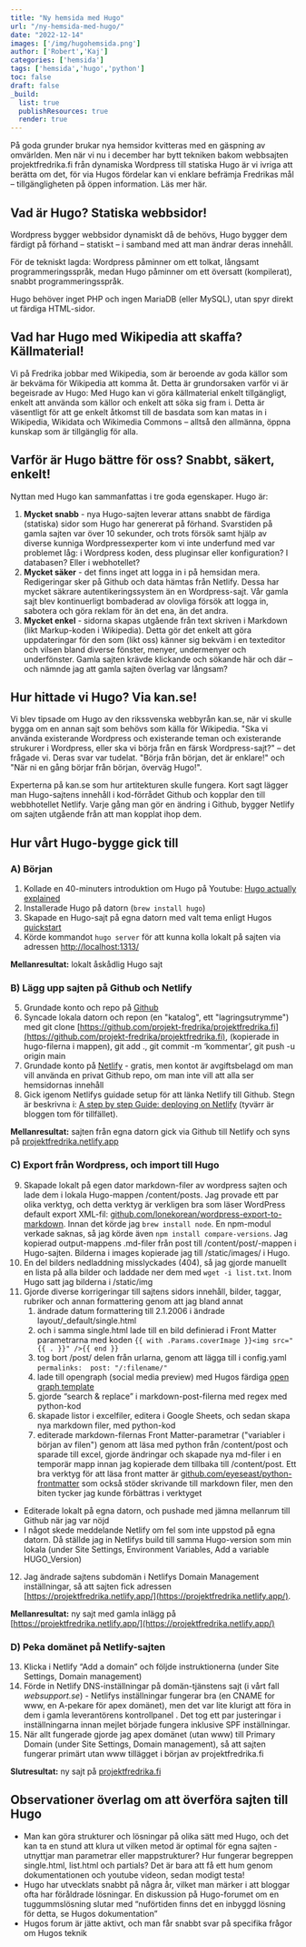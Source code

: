 ```yaml
---
title: "Ny hemsida med Hugo"
url: "/ny-hemsida-med-hugo/"
date: "2022-12-14"
images: ['/img/hugohemsida.png']
author: ['Robert','Kaj']
categories: ['hemsida']
tags: ['hemsida','hugo','python']
toc: false
draft: false
_build:
  list: true
  publishResources: true
  render: true
---
```



På goda grunder brukar nya hemsidor kvitteras med en gäspning av omvärlden. Men när vi nu i december har bytt tekniken bakom webbsajten projektfredrika.fi från dynamiska Wordpress till statiska Hugo är vi ivriga att berätta om det, för via Hugos fördelar kan vi enklare befrämja Fredrikas mål – tillgängligheten på öppen information. Läs mer här.


## Vad är Hugo? Statiska webbsidor!

Wordpress bygger webbsidor dynamiskt då de behövs, Hugo bygger dem färdigt på förhand – statiskt – i samband med att man ändrar deras innehåll.

För de tekniskt lagda: Wordpress påminner om ett tolkat, långsamt programmeringsspråk, medan Hugo påminner om ett översatt (kompilerat), snabbt programmeringsspråk.

Hugo behöver inget PHP och ingen MariaDB (eller MySQL), utan spyr direkt ut färdiga HTML-sidor.


## Vad har Hugo med Wikipedia att skaffa? Källmaterial!

Vi på Fredrika jobbar med Wikipedia, som är beroende av goda källor som är bekväma för Wikipedia att komma åt. Detta är grundorsaken varför vi är begeisrade av Hugo: Med Hugo kan vi göra källmaterial enkelt tillgängligt, enkelt att använda som källor och enkelt att söka sig fram i. Detta är väsentligt för att ge enkelt åtkomst till de basdata som kan matas in i  Wikipedia, Wikidata och Wikimedia Commons – alltså den allmänna, öppna kunskap som är tillgänglig för alla.


## Varför är Hugo bättre för oss? Snabbt, säkert, enkelt!

Nyttan med Hugo kan sammanfattas i tre goda egenskaper. Hugo är: 


1. **Mycket snabb** - nya Hugo-sajten leverar attans snabbt de färdiga (statiska) sidor som Hugo har genererat på förhand. Svarstiden på gamla sajten var över 10 sekunder, och trots försök samt hjälp av diverse kunniga Wordpressexperter kom vi inte underfund med var problemet låg: i Wordpress koden, dess pluginsar eller konfiguration? I databasen? Eller i webhotellet? 
2. **Mycket säker** - det finns inget att logga in i på hemsidan mera. Redigeringar sker på Github och data hämtas från Netlify. Dessa har mycket säkrare autentikeringssystem än en Wordpress-sajt. Vår gamla sajt blev kontinuerligt bombaderad av olovliga försök att logga in, sabotera och göra reklam för än det ena, än det andra. 
3. **Mycket enkel** - sidorna skapas utgående från text skriven i Markdown (likt Markup-koden i Wikipedia). Detta gör det enkelt att göra uppdateringar för den som (likt oss) känner sig bekväm i en texteditor och vilsen bland diverse fönster, menyer, undermenyer och underfönster. Gamla sajten krävde klickande och sökande här och där – och nämnde jag att gamla sajten överlag var långsam? 


## Hur hittade vi Hugo? Via kan.se!

Vi blev tipsade om Hugo av den rikssvenska webbyrån kan.se, när vi skulle bygga om en annan sajt som behövs som källa för Wikipedia. "Ska vi använda existerande Wordpress och existerande teman och existerande strukurer i Wordpress, eller ska vi börja från en färsk Wordpress-sajt?" – det frågade vi. Deras svar var tudelat. "Börja från början, det är enklare!" och "När ni en gång börjar från början, överväg Hugo!". 

Experterna på kan.se som hur artitekturen skulle fungera. Kort sagt lägger man Hugo-sajtens innehåll i kod-förrådet Github och kopplar den till webbhotellet Netlify. Varje gång man gör en ändring i Github, bygger Netlify om sajten utgående från att man kopplat ihop dem. 


## Hur vårt Hugo-bygge gick till 

### A) Början



1. Kollade en 40-minuters introduktion om Hugo på Youtube: [Hugo actually explained](https://www.youtube.com/watch?v=ZFL09qhKi5I)
2. Installerade Hugo på datorn (`brew install hugo`) 
3. Skapade en Hugo-sajt på egna datorn med valt tema enligt Hugos [quickstart](https://gohugo.io/getting-started/quick-start/)
4. Körde kommandot `hugo server` för att kunna kolla lokalt på sajten via adressen [http://localhost:1313/](http://localhost:1313/)

**Mellanresultat:** lokalt åskådlig Hugo sajt

### B) Lägg upp sajten på Github och Netlify



5. Grundade konto och repo på [Github](https://github.com/) 
6. Syncade lokala datorn och repon (en "katalog", ett "lagringsutrymme") med git clone [https://github.com/projekt-fredrika/projektfredrika.fi](https://github.com/projekt-fredrika/projektfredrika.fi), (kopierade in hugo-filerna i mappen), git add ., git commit -m ‘kommentar’, git push -u origin main
7. Grundade konto på [Netlify](https://netlify.com/) - gratis, men kontot är avgiftsbelagd om man vill använda en privat Github repo, om man inte vill att alla ser hemsidornas innehåll
8. Gick igenom Netlifys guidade setup för att länka Netlify till Github. Stegn är beskrivna i: [A step by step Guide: deploying on Netlify](https://www.netlify.com/blog/2016/09/29/a-step-by-step-guide-deploying-on-netlify/) (tyvärr är bloggen tom för tillfället). 


**Mellanresultat:** sajten från egna datorn gick via Github till Netlify och syns på [projektfredrika.netlify.app ](https://projektfredrika.netlify.app/)

### C) Export från Wordpress, och import till Hugo



9. Skapade lokalt på egen dator markdown-filer av wordpress sajten och lade dem i lokala Hugo-mappen /content/posts. Jag provade ett par olika verktyg, och detta verktyg är verkligen bra som läser WordPress default export XML-fil: [github.com/lonekorean/wordpress-export-to-markdown](https://github.com/lonekorean/wordpress-export-to-markdown). Innan det körde jag `brew install node`. En npm-modul verkade saknas, så jag körde även `npm install compare-versions`. Jag kopierad output-mappens .md-filer från post till /content/post/-mappen i Hugo-sajten. Bilderna i images kopierade jag till /static/images/ i Hugo. 
10. En del bilders nedladdning misslyckades (404), så jag gjorde manuellt en lista på alla bilder och laddade ner dem med `wget -i list.txt`. Inom Hugo satt jag bilderna i /static/img
11. Gjorde diverse korrigeringar till sajtens sidors innehåll, bilder, taggar, rubriker och annan formattering genom att jag bland annat
    1. ändrade datum formattering till 2.1.2006 i ändrade layout/_default/single.html 
    2. och i samma single.html lade till en bild definierad i Front Matter parametrarna med koden `{{ with .Params.coverImage }}<img src="{{ . }}" />{{ end }}`
    3. tog bort /post/ delen från urlarna, genom att lägga till i config.yaml `permalinks:  post: "/:filename/"`
    4. lade till opengraph (social media preview) med Hugos färdiga [open graph template](https://gohugo.io/templates/internal/#open-graph)
    5. gjorde “search & replace” i markdown-post-filerna med regex med python-kod
    6. skapade listor i excelfiler, editera i Google Sheets, och sedan skapa nya markdown filer, med python-kod
    7. editerade markdown-filernas Front Matter-parametrar ("variabler i början av filen") genom att läsa med python från /content/post och sparade till excel, gjorde ändringar och skapade nya md-filer i en temporär mapp innan jag kopierade dem tillbaka till /content/post. Ett bra verktyg för att läsa front matter är  [github.com/eyeseast/python-frontmatter](https://github.com/eyeseast/python-frontmatter) som också stöder skrivande till markdown filer, men den biten tycker jag kunde förbättras i verktyget
* Editerade lokalt på egna datorn, och pushade med jämna mellanrum till Github när jag var nöjd
* I något skede meddelande Netlify om fel som inte uppstod på egna datorn. Då ställde jag in Netlifys build till samma Hugo-version som min lokala (under Site Settings, Environment Variables, Add a variable HUGO_Version)
12. Jag ändrade sajtens subdomän i Netlifys Domain Management inställningar, så att sajten fick adressen [https://projektfredrika.netlify.app/](https://projektfredrika.netlify.app/). 

**Mellanresultat:** ny sajt med gamla inlägg på [https://projektfredrika.netlify.app/](https://projektfredrika.netlify.app/)

### D) Peka domänet på Netlify-sajten



13. Klicka i Netlify “Add a domain” och följde instruktionerna (under Site Settings, Domain management) 
14. Förde in Netlify DNS-inställningar på domän-tjänstens sajt (i vårt fall _websupport.se_) - Netlifys inställningar fungerar bra (en CNAME for www, en A-pekare för apex domänet), men det var lite klurigt att föra in dem i gamla leverantörens kontrollpanel . Det tog ett par justeringar i inställningarna innan mejlet började fungera inklusive SPF inställningar.  
15. När allt fungerade gjorde jag apex domänet (utan www) till Primary Domain (under  Site Settings, Domain management), så att sajten fungerar primärt utan www tillägget i början av projektfredrika.fi

**Slutresultat:** ny sajt på [projektfredrika.fi](https://projektfredrika.fi/)

## Observationer överlag om att överföra sajten till Hugo



* Man kan göra strukturer och lösningar på olika sätt med Hugo, och det kan ta en stund att klura ut vilken metod är optimal för egna sajten - utnyttjar man parametrar eller mappstrukturer? Hur fungerar begreppen single.html, list.html och partials? Det är bara att få ett hum genom dokumentationen och youtube videon, sedan modigt testa!  
* Hugo har utvecklats snabbt på några år, vilket man märker i att bloggar ofta har föråldrade lösningar. En diskussion på Hugo-forumet om en tuggummslösning slutar med “nuförtiden finns det en inbyggd lösning för detta, se Hugos dokumentation”
* Hugos forum är jätte aktivt, och man får snabbt svar på specifika frågor om Hugos teknik 